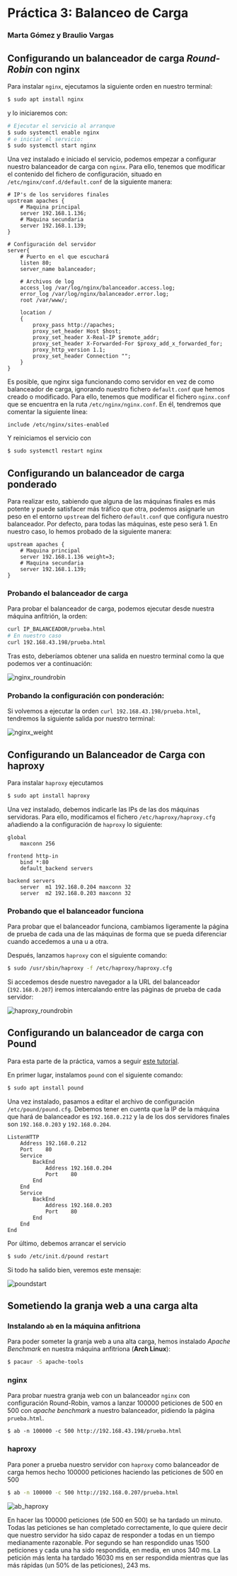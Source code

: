 # Práctica 3: Balanceo de Carga

### Marta Gómez y Braulio Vargas

## Configurando un balanceador de carga _Round-Robin_ con nginx

Para instalar `nginx`, ejecutamos la siguiente orden en nuestro terminal:

```bash
$ sudo apt install nginx
```

y lo iniciaremos con:

```bash
# Ejecutar el servicio al arranque
$ sudo systemctl enable nginx
# e iniciar el servicio:
$ sudo systemctl start nginx
```

Una vez instalado e iniciado el servicio, podemos empezar a configurar nuestro balanceador de carga con `nginx`. Para ello, tenemos que modificar el contenido del fichero de configuración, situado en `/etc/nginx/conf.d/default.conf` de la siguiente manera:

```
# IP's de los servidores finales
upstream apaches {
    # Maquina principal
    server 192.168.1.136;
    # Maquina secundaria 
    server 192.168.1.139;
}

# Configuración del servidor 
server{
    # Puerto en el que escuchará
    listen 80;
    server_name balanceador;

    # Archivos de log
    access_log /var/log/nginx/balanceador.access.log;
    error_log /var/log/nginx/balanceador.error.log;
    root /var/www/;
    
    location /
    {
        proxy_pass http://apaches;
        proxy_set_header Host $host;
        proxy_set_header X-Real-IP $remote_addr;
        proxy_set_header X-Forwarded-For $proxy_add_x_forwarded_for;
        proxy_http_version 1.1;
        proxy_set_header Connection "";
    }
}
```

Es posible, que nginx siga funcionando como servidor en vez de como balanceador de carga, ignorando nuestro fichero `default.conf` que hemos creado o modificado. Para ello, tenemos que modificar el fichero `nginx.conf` que se encuentra en la ruta `/etc/nginx/nginx.conf`. En él, tendremos que comentar la siguiente línea:

```
include /etc/nginx/sites-enabled
```

Y reiniciamos el servicio con

```bash
$ sudo systemctl restart nginx
```

## Configurando un balanceador de carga ponderado

Para realizar esto, sabiendo que alguna de las máquinas finales es más potente y puede satisfacer más tráfico que otra, podemos asignarle un peso en el entorno `upstream` del fichero `default.conf` que configura nuestro balanceador. Por defecto, para todas las máquinas, este peso será 1. En nuestro caso, lo hemos probado de la siguiente manera:

```
upstream apaches {
    # Maquina principal
    server 192.168.1.136 weight=3; 
    # Maquina secundaria 
    server 192.168.1.139;
}
```

### Probando el balanceador de carga

Para probar el balanceador de carga, podemos ejecutar desde nuestra máquina anfitrión, la orden:

```bash
curl IP_BALANCEADOR/prueba.html
# En nuestro caso
curl 192.168.43.198/prueba.html
```

Tras esto, deberíamos obtener una salida en nuestro terminal como la que podemos ver a continuación:

![nginx_roundrobin](nginx_roundrobin.png)

### Probando la configuración con ponderación:

Si volvemos a ejecutar la orden ```curl 192.168.43.198/prueba.html```, tendremos la siguiente salida por nuestro terminal:

![nginx_weight](nginx_weight.png)

## Configurando un Balanceador de Carga con haproxy
Para instalar `haproxy` ejecutamos

```bash
$ sudo apt install haproxy
```

Una vez instalado, debemos indicarle las IPs de las dos máquinas servidoras. Para ello, modificamos el fichero `/etc/haproxy/haproxy.cfg` añadiendo a la configuración de `haproxy` lo siguiente:

```
global
    maxconn 256

frontend http-in
    bind *:80
    default_backend servers

backend servers
    server  m1 192.168.0.204 maxconn 32
    server  m2 192.168.0.203 maxconn 32
```

### Probando que el balanceador funciona
Para probar que el balanceador funciona, cambiamos ligeramente la página de prueba de cada una de las máquinas de forma que se pueda diferenciar cuando accedemos a una u a otra.

Después, lanzamos `haproxy` con el siguiente comando:

```bash
$ sudo /usr/sbin/haproxy -f /etc/haproxy/haproxy.cfg
```

Si accedemos desde nuestro navegador a la URL del balanceador (`192.168.0.207`) iremos intercalando entre las páginas de prueba de cada servidor:

![haproxy_roundrobin](haproxy_roundrobin.png)

## Configurando un balanceador de carga con Pound
Para esta parte de la práctica, vamos a seguir [este tutorial](http://www.tecmint.com/setting-up-pound-web-server-load-balancing-in-linux/). 

En primer lugar, instalamos `pound` con el siguiente comando:

```bash
$ sudo apt install pound
```

Una vez instalado, pasamos a editar el archivo de configuración `/etc/pound/pound.cfg`. Debemos tener en cuenta que la IP de la máquina que hará de balanceador es `192.168.0.212` y la de los dos servidores finales son `192.168.0.203` y `192.168.0.204`.

```
ListenHTTP
    Address 192.168.0.212
    Port    80
    Service
        BackEnd
            Address 192.168.0.204
            Port    80
        End
    End
    Service
        BackEnd
            Address 192.168.0.203
            Port    80
        End
    End
End
```

Por último, debemos arrancar el servicio

```bash
$ sudo /etc/init.d/pound restart

```

Si todo ha salido bien, veremos este mensaje:

![poundstart](poundstart.png)

## Sometiendo la granja web a una carga alta
### Instalando `ab` en la máquina anfitriona
Para poder someter la granja web a una alta carga, hemos instalado _Apache Benchmark_ en nuestra máquina anfitriona (__Arch Linux__):

```bash
$ pacaur -S apache-tools
```

### nginx

Para probar nuestra granja web con un balanceador `nginx` con configuración Round-Robin, vamos a lanzar 100000 peticiones de 500 en 500 con _apache benchmark_ a nuestro balanceador, pidiendo la página `prueba.html`.

```
$ ab -n 100000 -c 500 http://192.168.43.198/prueba.html
```

### haproxy
Para poner a prueba nuestro servidor con `haproxy` como balanceador de carga hemos hecho 100000 peticiones haciendo las peticiones de 500 en 500

```bash
$ ab -n 100000 -c 500 http://192.168.0.207/prueba.html
```

![ab_haproxy](ab_haproxy.png)

En hacer las 100000 peticiones (de 500 en 500) se ha tardado un minuto. Todas las peticiones se han completado correctamente, lo que quiere decir que nuestro servidor ha sido capaz de responder a todas en un tiempo medianamente razonable. Por segundo se han respondido unas 1500 peticiones y cada una ha sido respondida, en media, en unos 340 ms. La petición más lenta ha tardado 16030 ms en ser respondida mientras que las más rápidas (un 50% de las peticiones), 243 ms.
